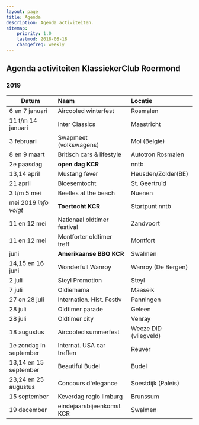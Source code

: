 ```yaml
---
layout: page
title: Agenda
description: Agenda activiteiten.
sitemap:
    priority: 1.0
    lastmod: 2018-08-18
    changefreq: weekly
---
```

## Agenda activiteiten KlassiekerClub Roermond

### 2019

| Datum                     | Naam                         | Locatie
| ------------------------- | :----------------------- |:-------------
| 6 en 7 januari            | Aircooled winterfest      | Rosmalen
| 11 t/m 14 januari         | Inter Classics            | Maastricht 
| 3 februari                | Swapmeet (volkswagens)    | Mol (Belgie)  
| 8 en 9 maart              |  Britisch cars & lifestyle| Autotron Rosmalen  
| 2e paasdag                |  **open dag KCR**         | nntb
| 13,14 april               |  Mustang fever            | Heusden/Zolder(BE)
| 21 april                  |  Bloesemtocht              | St. Geertruid 
| 3 t/m 5 mei               |  Beetles at the beach     | Nuenen 
|   mei 2019  *info volgt*  |  **Toertocht KCR**        | Startpunt nntb
| 11 en 12 mei              |  Nationaal oldtimer festival| Zandvoort
| 11 en 12 mei              |  Montforter oldtimer treff| Montfort
|    juni                   |  **Amerikaanse BBQ KCR**  | Swalmen
| 14,15 en 16 juni          |  Wonderfull Wanroy        | Wanroy (De Bergen)
| 2 juli                    |  Steyl Promotion          | Steyl
| 7 juli                    |  Oldiemama                | Maaseik  
| 27 en 28 juli             |  Internation. Hist. Festiv| Panningen  
| 28 juli                   |  Oldtimer parade          | Geleen
| 28 juli                   |  Oldtimer city            | Venray
| 18 augustus               |  Aircooled summerfest     | Weeze DlD (vliegveld)
| 1e zondag in september    |  Internat. USA car treffen| Reuver
| 13,14 en 15 september     |  Beautiful Budel          | Budel 
| 23,24 en 25 augustus      |  Concours d'elegance      | Soestdijk (Paleis)
| 15 september              |  Keverdag regio limburg   | Brunssum  
| 19 december               |  eindejaarsbijeenkomst KCR| Swalmen 


 
